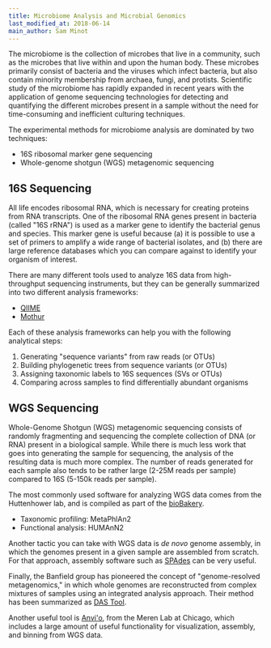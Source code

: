 ```yaml
---
title: Microbiome Analysis and Microbial Genomics
last_modified_at: 2018-06-14
main_author: Sam Minot
---
```


The microbiome is the collection of microbes that live in a community, such as the
microbes that live within and upon the human body. These microbes primarily consist
of bacteria and the viruses which infect bacteria, but also contain minority membership
from archaea, fungi, and protists. Scientific study of the microbiome has rapidly
expanded in recent years with the application of genome sequencing technologies for
detecting and quantifying the different microbes present in a sample without the need
for time-consuming and inefficient culturing techniques.

The experimental methods for microbiome analysis are dominated by two techniques:

  * 16S ribosomal marker gene sequencing
  * Whole-genome shotgun (WGS) metagenomic sequencing

## 16S Sequencing

All life encodes ribosomal RNA, which is necessary for creating proteins from RNA
transcripts. One of the ribosomal RNA genes present in bacteria (called "16S rRNA")
is used as a marker gene to identify the bacterial genus and species. This marker gene
is useful because (a) it is possible to use a set of primers to amplify a wide range
of bacterial isolates, and (b) there are large reference databases which you can
compare against to identify your organism of interest.

There are many different tools used to analyze 16S data from high-throughput sequencing
instruments, but they can be generally summarized into two different analysis frameworks:

  * [QIIME](http://qiime.org/)
  * [Mothur](https://www.mothur.org/)

Each of these analysis frameworks can help you with the following analytical steps:

1. Generating "sequence variants" from raw reads (or OTUs)
2. Building phylogenetic trees from sequence variants (or OTUs)
3. Assigning taxonomic labels to 16S sequences (SVs or OTUs)
4. Comparing across samples to find differentially abundant organisms

## WGS Sequencing

Whole-Genome Shotgun (WGS) metagenomic sequencing consists of randomly fragmenting and
sequencing the complete collection of DNA (or RNA) present in a biological sample. While
there is much less work that goes into generating the sample for sequencing, the analysis
of the resulting data is much more complex. The number of reads generated for each sample
also tends to be rather large (2-25M reads per sample) compared to 16S (5-150k reads per
sample).

The most commonly used software for analyzing WGS data comes from the Huttenhower lab,
and is compiled as part of the [bioBakery](https://bitbucket.org/biobakery/biobakery/wiki/Home).

  * Taxonomic profiling: MetaPhlAn2
  * Functional analysis: HUMAnN2

Another tactic you can take with WGS data is _de novo_ genome assembly, in which the
genomes present in a given sample are assembled from scratch. For that approach, assembly
software such as [SPAdes](http://cab.spbu.ru/software/spades/) can be very useful.

Finally, the Banfield group has pioneered the concept of "genome-resolved metagenomics,"
in which whole genomes are reconstructed from complex mixtures of samples using an
integrated analysis approach. Their method has been summarized as [DAS Tool](https://www.nature.com/articles/s41564-018-0171-1).

Another useful tool is [Anvi'o](http://merenlab.org/software/anvio/), from the Meren Lab
at Chicago, which includes a large amount of useful functionality for visualization,
assembly, and binning from WGS data.
